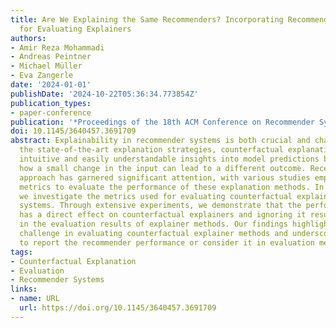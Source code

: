 ```yaml
---
title: Are We Explaining the Same Recommenders? Incorporating Recommender Performance
  for Evaluating Explainers
authors:
- Amir Reza Mohammadi
- Andreas Peintner
- Michael Müller
- Eva Zangerle
date: '2024-01-01'
publishDate: '2024-10-22T05:36:34.773854Z'
publication_types:
- paper-conference
publication: '*Proceedings of the 18th ACM Conference on Recommender Systems*'
doi: 10.1145/3640457.3691709
abstract: Explainability in recommender systems is both crucial and challenging. Among
  the state-of-the-art explanation strategies, counterfactual explanation provides
  intuitive and easily understandable insights into model predictions by illustrating
  how a small change in the input can lead to a different outcome. Recently, this
  approach has garnered significant attention, with various studies employing different
  metrics to evaluate the performance of these explanation methods. In this paper,
  we investigate the metrics used for evaluating counterfactual explainers for recommender
  systems. Through extensive experiments, we demonstrate that the performance of recommenders
  has a direct effect on counterfactual explainers and ignoring it results in inconsistencies
  in the evaluation results of explainer methods. Our findings highlight an additional
  challenge in evaluating counterfactual explainer methods and underscore the need
  to report the recommender performance or consider it in evaluation metrics.
tags:
- Counterfactual Explanation
- Evaluation
- Recommender Systems
links:
- name: URL
  url: https://doi.org/10.1145/3640457.3691709
---
```

